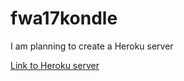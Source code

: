 # fwa17kondle

I am planning to create a Heroku server

[Link to Heroku server](https://fwa17kondle.herokuapp.com/)
